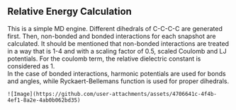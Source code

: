 ## Relative Energy Calculation  

This is a simple MD engine. Different dihedrals of C-C-C-C are generated first. Then, non-bonded and bonded interactions for each snapshot are calculated. It should be mentioned that non-bonded interactions are treated in a way that is 1-4 and with a scaling factor of 0.5, scaled Coulomb and LJ potentials. For the coulomb term, the relative dielectric constant is considered as 1.  
In the case of bonded interactions, harmonic potentials are used for bonds and angles, while Ryckaert-Bellemans function is used for proper dihedrals.


    ![Image](https://github.com/user-attachments/assets/4706641c-4f4b-4ef1-8a2e-4ab0b062bd35)
